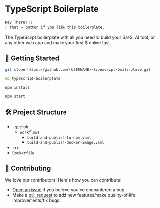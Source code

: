 # TypeScript Boilerplate

``` code
Hey There! 🙌 
🤾 that ⭐️ button if you like this boilerplate. 
```

The TypeScript boilerplate with all you need to build your SaaS, AI tool, or any other web app and make your first $ online fast.

## 🚀 Getting Started

```bash
git clone https://github.com/<USERNAME>/typescript-boilerplate.git

cd typescript-boilerplate

npm install

npm start
```

## 🛠️ Project Structure

* `.github`
    * `workflows`
        * `build-and-publish-to-npm.yaml`
        * `build-and-publish-docker-image.yaml`
* `src`
* `Dockerfile`

## 🤝 Contributing

We love our contributors! Here's how you can contribute:

- [Open an issue](https://github.com/hirebarend/typescript-boilerplate/issues) if you believe you've encountered a bug.
- Make a [pull request](https://github.com/hirebarend/typescript-boilerplate/pull) to add new features/make quality-of-life improvements/fix bugs.